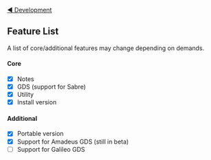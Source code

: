 ﻿[:arrow_backward: Development](https://github.com/mmustra/lemonote#development)

## Feature List

A list of core/additional features may change depending on demands.

#### Core

- [x] Notes
- [x] GDS (support for Sabre)
- [x] Utility
- [x] Install version

#### Additional

- [x] Portable version
- [x] Support for Amadeus GDS (still in beta)
- [ ] Support for Galileo GDS
